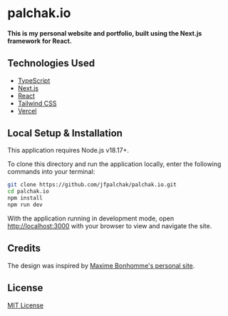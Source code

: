 # palchak.io

#### This is my personal website and portfolio, built using the Next.js framework for React.

## Technologies Used

- [TypeScript](https://www.typescriptlang.org/)
- [Next.js](https://nextjs.org/)
- [React](https://react.dev/)
- [Tailwind CSS](https://tailwindcss.com/)
- [Vercel](https://vercel.com/)

## Local Setup & Installation

This application requires Node.js v18.17+.

To clone this directory and run the application locally, enter the following commands into your terminal:

```bash
git clone https://github.com/jfpalchak/palchak.io.git
cd palchak.io
npm install
npm run dev
```

With the application running in development mode, open [http://localhost:3000](http://localhost:3000) with your browser to view and navigate the site.

## Credits

The design was inspired by [Maxime Bonhomme's personal site](https://github.com/maximebonhomme/bonhomme-2022).

## License

[MIT License](https://choosealicense.com/licenses/mit/)
